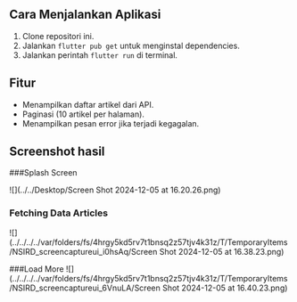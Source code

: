 ## Cara Menjalankan Aplikasi
1. Clone repositori ini.
2. Jalankan `flutter pub get` untuk menginstal dependencies.
3. Jalankan perintah `flutter run` di terminal.

## Fitur
- Menampilkan daftar artikel dari API.
- Paginasi (10 artikel per halaman).
- Menampilkan pesan error jika terjadi kegagalan.

## Screenshot hasil

###Splash Screen 

![](../../Desktop/Screen Shot 2024-12-05 at 16.20.26.png)

### Fetching Data Articles
![](../../../../var/folders/fs/4hrgy5kd5rv7t1bnsq2z57tjv4k31z/T/TemporaryItems/NSIRD_screencaptureui_i0hsAq/Screen Shot 2024-12-05 at 16.38.23.png)

###Load More
![](../../../../var/folders/fs/4hrgy5kd5rv7t1bnsq2z57tjv4k31z/T/TemporaryItems/NSIRD_screencaptureui_6VnuLA/Screen Shot 2024-12-05 at 16.40.23.png)
